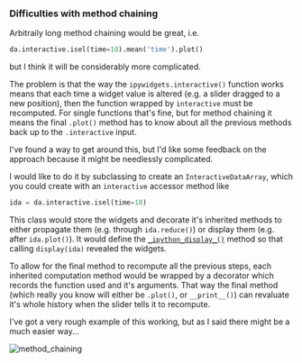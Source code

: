 ### Difficulties with method chaining

Arbitraily long method chaining would be great, i.e.
```python
da.interactive.isel(time=10).mean('time').plot()
```
but I think it will be considerably more complicated.

The problem is that the way the `ipywidgets.interactive()` function works means that each time a widget value is altered (e.g. a slider dragged to a new position), then the function wrapped by `interactive` must be recomputed.
For single functions that's fine, but for method chaining it means the final `.plot()` method has to know about all the previous methods back up to the `.interactive` input.

I've found a way to get around this, but I'd like some feedback on the approach because it might be needlessly complicated.

I would like to do it by subclassing to create an `InteractiveDataArray`, which you could create with an `interactive` accessor method like
```python
ida = da.interactive.isel(time=10)
```
This class would store the widgets and decorate it's inherited methods to either propagate them (e.g. through `ida.reduce()`) or display them (e.g. after `ida.plot()`).
It would define the [`_ipython_display_()`](https://ipython.readthedocs.io/en/stable/config/integrating.html#rich-display) method so that calling `display(ida)` revealed the widgets.

To allow for the final method to recompute all the previous steps, each inherited computation method would be wrapped by a decorator which records the function used and it's arguments.
That way the final method (which really you know will either be `.plot()`, or `__print__()`) can revaluate it's whole history when the slider tells it to recompute.

I've got a very rough example of this working, but as I said there might be a much easier way...

![method_chaining](https://user-images.githubusercontent.com/35968931/72756538-6d812e00-3bc5-11ea-8330-929673af5f47.gif)


